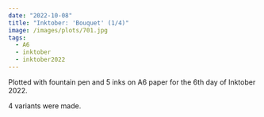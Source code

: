 ```yaml
---
date: "2022-10-08"
title: "Inktober: 'Bouquet' (1/4)"
image: /images/plots/701.jpg
tags:
  - A6
  - inktober
  - inktober2022
---
```


Plotted with fountain pen and 5 inks on A6 paper for the 6th day of Inktober 2022.

4 variants were made.
